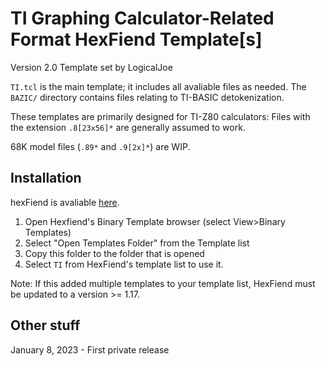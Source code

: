 # TI Graphing Calculator-Related Format HexFiend Template[s]
Version 2.0
Template set by LogicalJoe

`TI.tcl` is the main template; it includes all avaliable files as needed.
The `BAZIC/` directory contains files relating to TI-BASIC detokenization.

These templates are primarily designed for TI-Z80 calculators:
Files with the extension `.8[23x56]*` are generally assumed to work.

68K model files (`.89*` and `.9[2x]*`) are WIP.

## Installation

hexFiend is avaliable [here](https://github.com/HexFiend/HexFiend).

1. Open Hexfiend's Binary Template browser (select View>Binary Templates)
2. Select "Open Templates Folder" from the Template list
3. Copy this folder to the folder that is opened
4. Select `TI` from HexFiend's template list to use it.

Note: If this added multiple templates to your template list,
HexFiend must be updated to a version >= 1.17.

## Other stuff

January 8, 2023 - First private release
